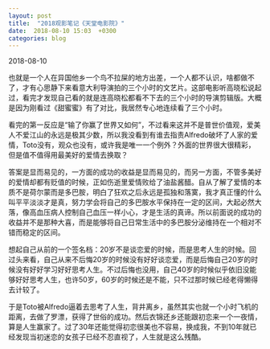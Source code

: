 ```yaml
---
layout: post
title:  "2018观影笔记《天堂电影院》"
date:  2018-08-10 15:03  +0300
categories: blog
---
```


2018-08-10

也就是一个人在异国他乡一个鸟不拉屎的地方出差，一个人都不认识，啥都做不了，才有心思静下来看意大利导演拍的三个小时的文艺片。这部电影听高晓松说起过，看完才发现自己看的就是连高晓松都看不下去的三个小时的导演剪辑版。大概是因为刚看过《甜蜜蜜》有了对比，我居然专心地连续看了三个小时。

看完的第一反应是“输了你赢了世界又如何”，不过看来这并不是普世价值观，爱美人不爱江山的永远是极其少数，所以我没看到有谁去指责Alfredo破坏了人家的爱情，Toto没有，观众也没有，或许我是唯一一个例外？外面的世界很大很精彩，但是值不值得用最美好的爱情去换取？

答案是显而易见的，一方面的成功的收益是显而易见的，而另一方面，不管多美好的爱情却都有贬值的时候，正如伤逝里爱情败给了油盐酱醋。自从了解了爱情的本质不是荷尔蒙而是多巴胺，明白了狂欢之后永远是孤独和落寞，我才真正懂的什么叫平平淡淡才是真，努力学会将自己的多巴胺水平保持在一定的区间，大起必然大落，像高血压病人控制自己血压一样小心，才是生活的真谛。所以前面说的成功的收益并不是那种大喜，而是能够将自己日常生活中的多巴胺分泌维持在一个相对不错而稳定的区间。

想起自己从前的一个签名档：20岁不是谈恋爱的时候，而是思考人生的时候。回过头来看，自己从来不后悔20岁的时候没有好好谈恋爱，而是后悔自己20岁的时候没有好好学习好好思考人生。不过后悔也没用，自己40岁的时候似乎依旧没能够好好思考人生，也许50岁，60岁的时候还是不能，只不过那时候已经老得懒得去计较了。

于是Toto被Alfredo逼着去思考了人生，背井离乡，虽然其实也就一个小时飞机的距离，去做了罗漂，获得了世俗的成功。然后衣锦还乡还能跟初恋来一个一夜情，算是人生赢家了。过了30年还能觉得初恋很美也不容易，换成我，不到10年就已经发现当初迷恋的女孩子已经不忍直视了，人生就是这么残酷。




<!--end-->

